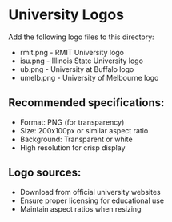 # University Logos

Add the following logo files to this directory:

- rmit.png - RMIT University logo
- isu.png - Illinois State University logo  
- ub.png - University at Buffalo logo
- umelb.png - University of Melbourne logo

## Recommended specifications:
- Format: PNG (for transparency)
- Size: 200x100px or similar aspect ratio
- Background: Transparent or white
- High resolution for crisp display

## Logo sources:
- Download from official university websites
- Ensure proper licensing for educational use
- Maintain aspect ratios when resizing

